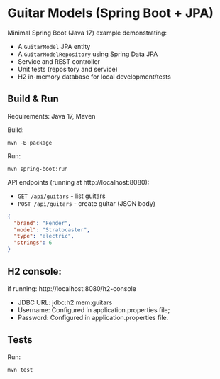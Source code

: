 # Guitar Models (Spring Boot + JPA)

Minimal Spring Boot (Java 17) example demonstrating:
- A `GuitarModel` JPA entity
- A `GuitarModelRepository` using Spring Data JPA
- Service and REST controller
- Unit tests (repository and service)
- H2 in-memory database for local development/tests

## Build & Run

Requirements: Java 17, Maven

Build:
```
mvn -B package
```

Run:
```
mvn spring-boot:run
```

API endpoints (running at http://localhost:8080):
- `GET /api/guitars` - list guitars
- `POST /api/guitars` - create guitar (JSON body)
```json
{
  "brand": "Fender",
  "model": "Stratocaster",
  "type": "electric",
  "strings": 6
}
```

## H2 console:
if running: http://localhost:8080/h2-console
- JDBC URL: jdbc:h2:mem:guitars
- Username: Configured in application.properties file;
- Password: Configured in application.properties file.

## Tests

Run:
```
mvn test
```

